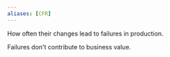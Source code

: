 ```yaml
---
aliases: [CFR]
---
```


How often their changes lead to failures in production. 

Failures don't contribute to business value.